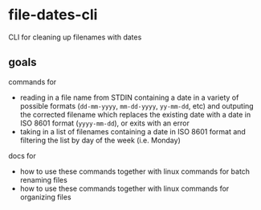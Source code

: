 # file-dates-cli
CLI for cleaning up filenames with dates

## goals

commands for 
- reading in a file name from STDIN containing a date in a variety of possible formats (`dd-mm-yyyy`, `mm-dd-yyyy`, `yy-mm-dd`, etc) and outputing the corrected filename which replaces the existing date with a date in ISO 8601 format (`yyyy-mm-dd`), or exits with an error
- taking in a list of filenames containing a date in ISO 8601 format and filtering the list by day of the week (i.e. Monday)

docs for 
- how to use these commands together with linux commands for batch renaming files
- how to use these commands together with linux commands for organizing files
